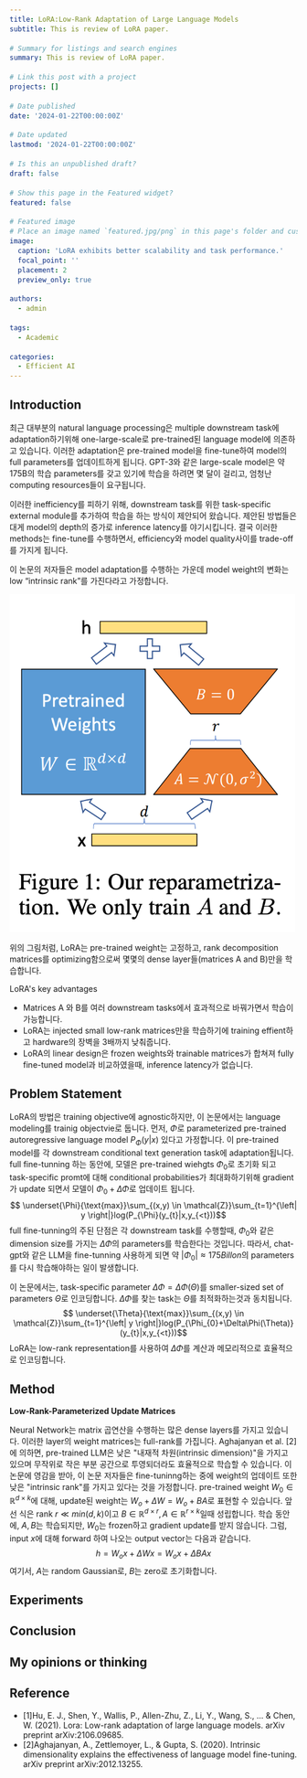 ```yaml
---
title: LoRA:Low-Rank Adaptation of Large Language Models
subtitle: This is review of LoRA paper. 

# Summary for listings and search engines
summary: This is review of LoRA paper.

# Link this post with a project
projects: []

# Date published
date: '2024-01-22T00:00:00Z'

# Date updated
lastmod: '2024-01-22T00:00:00Z'

# Is this an unpublished draft?
draft: false

# Show this page in the Featured widget?
featured: false

# Featured image
# Place an image named `featured.jpg/png` in this page's folder and customize its options here.
image:
  caption: 'LoRA exhibits better scalability and task performance.'
  focal_point: ''
  placement: 2
  preview_only: true

authors:
  - admin

tags:
  - Academic

categories:
  - Efficient AI
---
```


## Introduction
최근 대부분의 natural language processing은 multiple downstream task에 adaptation하기위해 one-large-scale로 pre-trained된 language model에 의존하고 있습니다. 이러한 adaptation은 pre-trained model을 fine-tune하여 model의 full parameters를 업데이트하게 됩니다. GPT-3와 같은 large-scale model은 약 175B의 학습 parameters를 갖고 있기에 학습을 하려면 몇 달이 걸리고, 엄청난 computing resources들이 요구됩니다. 

이러한 inefficiency를 피하기 위해, downstream task를 위한 task-specific external module를 추가하여 학습을 하는 방식이 제안되어 왔습니다. 제안된 방법들은 대게 model의 depth의 증가로  inference latency를 야기시킵니다. 결국 이러한 methods는 fine-tune를 수행하면서, efficiency와 model quality사이를 trade-off를 가지게 됩니다.

이 논문의 저자들은 model adaptation를 수행하는 가운데 model weight의 변화는 low “intrinsic rank”를 가진다라고 가정합니다.

<img src="Idea.png" alt="Idea" width="500"/>

위의 그림처럼, LoRA는 pre-trained weight는 고정하고, rank decomposition matrices를 optimizing함으로써 몇몇의 dense layer들(matrices A and B)만을 학습합니다. 

LoRA's key advantages
- Matrices A 와 B를 여러 downstream tasks에서 효과적으로 바꿔가면서 학습이 가능합니다.
- LoRA는 injected small low-rank matrices만을 학습하기에 training effient하고 hardware의 장벽을 3배까지 낮춰줍니다.
- LoRA의 linear design은 frozen weights와 trainable matrices가 합쳐져 fully fine-tuned model과 비교하였을때, inference latency가 없습니다.


## Problem Statement
LoRA의 방법은 training objective에 agnostic하지만, 이 논문에서는 language modeling를 trainig objectvie로 둡니다. 
먼저, $\Phi$로 parameterized pre-trained autoregressive language model $P_{\Phi}(y|x)$ 있다고 가정합니다. 
이 pre-trained model를 각 downstream conditional text generation task에 adaptation됩니다.
full fine-tunning 하는 동안에, 모델은 pre-trained wiehgts $\Phi_{0}$로 초기화 되고 task-specific promt에 대해 conditional probabilities가 최대화하기위해 gradient가 update 되면서 모델이 $\Phi_{0}+\Delta\Phi$로 업데이트 됩니다.
$$ \underset{\Phi}{\text{max}}\sum_{(x,y) \in \mathcal{Z}}\sum_{t=1}^{\left| y \right|}log(P_{\Phi}(y_{t}|x,y_{<t}))$$
full fine-tunning의 주된 단점은 각 downstream task를 수행할때, $\Phi_{0}$와 같은 dimension size를 가지는 $\Delta\Phi$의 parameters를 학습한다는 것입니다. 
따라서, chat-gpt와 같은 LLM을 fine-tunning 사용하게 되면 약 $|\Phi_{0}| \approx 175 Billon$의 parameters를 다시 학습해야하는 일이 발생합니다.

이 논문에서는, task-specific parameter $\Delta\Phi = \Delta\Phi(\Theta)$를 smaller-sized set of parameters $\Theta$로 인코딩합니다.
 $\Delta\Phi$를 찾는 task는 $\Theta$를 최적화하는것과 동치됩니다.
 $$ \underset{\Theta}{\text{max}}\sum_{(x,y) \in \mathcal{Z}}\sum_{t=1}^{\left| y \right|}log(P_{\Phi_{0}+\Delta\Phi(\Theta)}(y_{t}|x,y_{<t}))$$
LoRA는 low-rank representation를 사용하여 $\Delta\Phi$를 계산과 메모리적으로 효율적으로 인코딩합니다.

## Method
**Low-Rank-Parameterized Update Matrices**

Neural Network는 matrix 곱연산을 수행하는 많은 dense layers를 가지고 있습니다. 
이러한 layer의 weight matrices는 full-rank를 가집니다. 
Aghajanyan et al. [2]에 의하면, pre-trained LLM은 낮은 "내재적 차원(intrinsic dimension)"을 가지고 있으며 무작위로 작은 부분 공간으로 투영되더라도 효율적으로 학습할 수 있습니다. 
이 논문에 영감을 받아, 이 논문 저자들은 fine-tuninng하는 중에 weight의 업데이트 또한 낮은 "intrinsic rank"를 가지고 있다는 것을 가정합니다.
pre-trained weight $W_{0} \in \mathbb{R}^{d \times k}$에 대해, update된 weight는 $W_{o} + \Delta W = W_{o} + BA$로 표현할 수 있습니다. 
앞선 식은 rank $r \ll min(d,k)$이고  $B \in \mathbb{R}^{d \times r}, A \in \mathbb{R}^{r \times k}$일때 성립합니다.
학습 동안에, $A, B$는 학습되지만, $W_{0}$는 frozen하고 gradient update를 받지 않습니다.
그럼, input $x$에 대해 forward 하여 나오는 output vector는 다음과 같습니다.
$$h = W_{o}x + \Delta Wx = W_{o}x + \Delta BAx$$
여기서, $A$는 random Gaussian로, $B$는 zero로 초기화합니다. 

## Experiments



## Conclusion

## My opinions or thinking


## Reference
- [1]Hu, E. J., Shen, Y., Wallis, P., Allen-Zhu, Z., Li, Y., Wang, S., ... & Chen, W. (2021). Lora: Low-rank adaptation of large language models. arXiv preprint arXiv:2106.09685.
- [2]Aghajanyan, A., Zettlemoyer, L., & Gupta, S. (2020). Intrinsic dimensionality explains the effectiveness of language model fine-tuning. arXiv preprint arXiv:2012.13255.